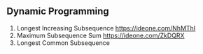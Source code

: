 ## Dynamic Programming

1. Longest Increasing Subsequence https://ideone.com/NhMThI
2. Maximum Subsequence Sum https://ideone.com/ZkDQRX
3. Longest Common Subsequence 
